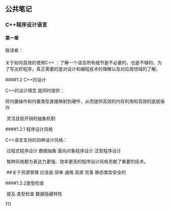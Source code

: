 ## 公共笔记

### C++程序设计语言

#### 第一章

致读者：

####

关于如何高效的使用C++  ：了解一个语言所有细节是不必要的，也是不够的。为了写出好程序，真正需要的是对设计和编程技术的理解以及对应用领域的了解。

####1.2 C++的设计

C++的设计理念 是同时提供： 

​         将内置操作和内置类型直接映射到硬件，从而提供高效的内存利用和高效的底层操作

​         灵活且低开销的抽象机制

####1.2.1 程序设计风格

   C++语言支持的四种设计风格：

​      过程式程序设计    数据抽象      面向对象程序设计     泛型程序设计

​      每种风格都为表达力更强、效率更高的程序设计风格贡献了重要的技术。

​     ##关于资源管理   应该是  简单  通用  高效  完善   静态类型安全的

####1.2.2类型检查

​      提及 类型检查 数据隐藏特性



111



​      





